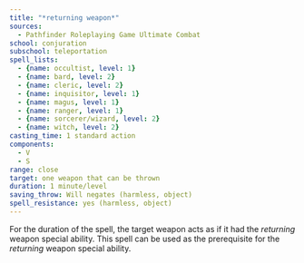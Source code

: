 ```yaml
---
title: "*returning weapon*"
sources:
  - Pathfinder Roleplaying Game Ultimate Combat
school: conjuration
subschool: teleportation
spell_lists:
  - {name: occultist, level: 1}
  - {name: bard, level: 2}
  - {name: cleric, level: 2}
  - {name: inquisitor, level: 1}
  - {name: magus, level: 1}
  - {name: ranger, level: 1}
  - {name: sorcerer/wizard, level: 2}
  - {name: witch, level: 2}
casting_time: 1 standard action
components:
  - V
  - S
range: close
target: one weapon that can be thrown
duration: 1 minute/level
saving_throw: Will negates (harmless, object)
spell_resistance: yes (harmless, object)
---
```


For the duration of the spell, the target weapon acts as if it had the *returning* weapon special ability. This spell can be used as the prerequisite for the *returning* weapon special ability.

